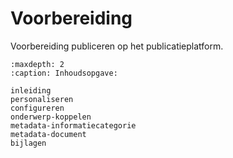# Voorbereiding

Voorbereiding publiceren op het publicatieplatform.

```{toctree}
:maxdepth: 2
:caption: Inhoudsopgave:

inleiding
personaliseren
configureren
onderwerp-koppelen
metadata-informatiecategorie
metadata-document
bijlagen
```

